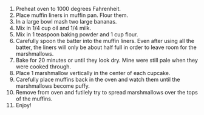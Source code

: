 1. Preheat oven to 1000 degrees Fahrenheit.
2. Place muffin liners in muffin pan. Flour them.
3. In a large bowl mash two large bananas.
4. Mix in 1/4 cup oil and 1/4 milk.
5. Mix in 1 teaspoon baking powder and 1 cup flour.
6. Carefully spoon the batter into the muffin liners. Even after using all the batter, the liners will only be about half full in order to leave room for the marshmallows.
7. Bake for 20 minutes or until they look dry. Mine were still pale when they were cooked through.
8. Place 1 marshmallow vertically in the center of each cupcake.
9. Carefully place muffins back in the oven and watch them until the marshmallows become puffy.
10. Remove from oven and futilely try to spread marshmallows over the tops of the muffins.
11. Enjoy!
